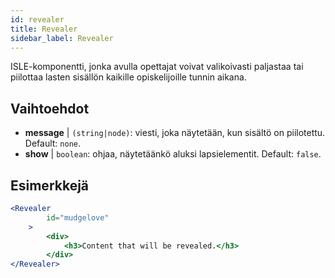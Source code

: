 ```yaml
---
id: revealer 
title: Revealer
sidebar_label: Revealer
---
```


ISLE-komponentti, jonka avulla opettajat voivat valikoivasti paljastaa tai piilottaa lasten sisällön kaikille opiskelijoille tunnin aikana.

## Vaihtoehdot

* __message__ | `(string|node)`: viesti, joka näytetään, kun sisältö on piilotettu. Default: `none`.
* __show__ | `boolean`: ohjaa, näytetäänkö aluksi lapsielementit. Default: `false`.


## Esimerkkejä

```jsx live
<Revealer
        id="mudgelove"
    >
        <div>
            <h3>Content that will be revealed.</h3>
        </div>
</Revealer>
``` 

